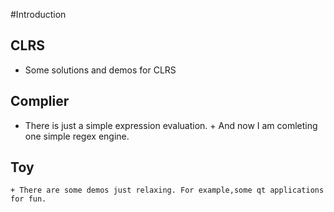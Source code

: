 #Introduction

## CLRS
  +  Some solutions and demos for CLRS

## Complier
   + There is just a simple expression evaluation.
    + And now I am comleting one simple regex engine.
## Toy
    + There are some demos just relaxing. For example,some qt applications for fun.
